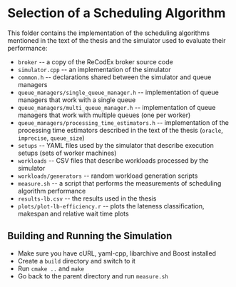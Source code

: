 # Selection of a Scheduling Algorithm

This folder contains the implementation of the scheduling algorithms mentioned 
in the text of the thesis and the simulator used to evaluate their performance:

- `broker` -- a copy of the ReCodEx broker source code
- `simulator.cpp` -- an implementation of the simulator
- `common.h` -- declarations shared between the simulator and queue managers
- `queue_managers/single_queue_manager.h` -- implementation of queue managers 
  that work with a single queue
- `queue_managers/multi_queue_manager.h` -- implementation of queue managers 
  that work with multiple queues (one per worker)
- `queue_managers/processing_time_estimators.h` -- implementation of the 
  processing time estimators described in the text of the thesis (`oracle`, 
  `imprecise`, `queue_size`)
- `setups` -- YAML files used by the simulator that describe execution setups 
  (sets of worker machines)
- `workloads` -- CSV files that describe workloads processed by the simulator
- `workloads/generators` -- random workload generation scripts
- `measure.sh` -- a script that performs the measurements of scheduling 
  algorithm performance
- `results-lb.csv` -- the results used in the thesis
- `plots/plot-lb-efficiency.r` -- plots the lateness classification, makespan 
  and relative wait time plots

## Building and Running the Simulation

- Make sure you have cURL, yaml-cpp, libarchive and Boost installed
- Create a `build` directory and switch to it
- Run `cmake ..` and `make`
- Go back to the parent directory and run `measure.sh`
